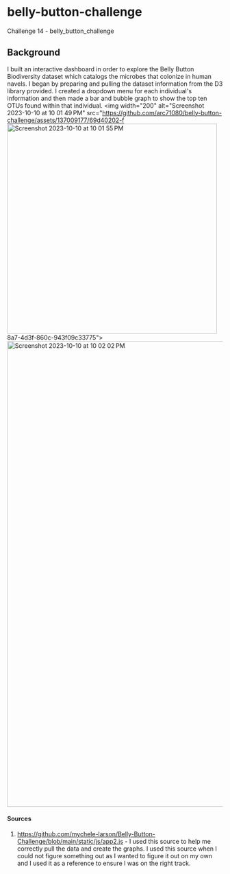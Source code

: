 # belly-button-challenge
Challenge 14 - belly_button_challenge

## Background

I built an interactive dashboard in order to explore the Belly Button Biodiversity dataset which catalogs the microbes that colonize in human navels.  I began by preparing and pulling the dataset information from the D3 library provided.  I created a dropdown menu for each individual's information and then made a bar and bubble graph to show the top ten OTUs found within that individual.
<img width="200" alt="Screenshot 2023-10-10 at 10 01 49 PM" src="https://github.com/arc71080/belly-button-challenge/assets/137009177/69d40202-f<img width="490" alt="Screenshot 2023-10-10 at 10 01 55 PM" src="https://github.com/arc71080/belly-button-challenge/assets/137009177/e62cc1e9-b889-4250-8f9f-8a82cdca7097">
8a7-4d3f-860c-943f09c33775">
<img width="1086" alt="Screenshot 2023-10-10 at 10 02 02 PM" src="https://github.com/arc71080/belly-button-challenge/assets/137009177/02cf79fd-abb6-4dcf-a126-117599a89696">



#### Sources

1. https://github.com/mychele-larson/Belly-Button-Challenge/blob/main/static/js/app2.js - I used this source to help me correctly pull the data and create the graphs. I used this source when I could not figure something out as I wanted to figure it out on my own and I used it as a reference to ensure I was on the right track.
